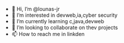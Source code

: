 - 👋 Hi, I’m @lounas-jr
- 👀 I’m interested in devweb,ia,cyber security
- 🌱 I’m currently learning c,java,devweb
- 💞️ I’m looking to collaborate on thev projects
- 📫 How to reach me in linkden

<!---
lounas-jr/lounas-jr is a ✨ special ✨ repository because its `README.md` (this file) appears on your GitHub profile.
You can click the Preview link to take a look at your changes.
--->
